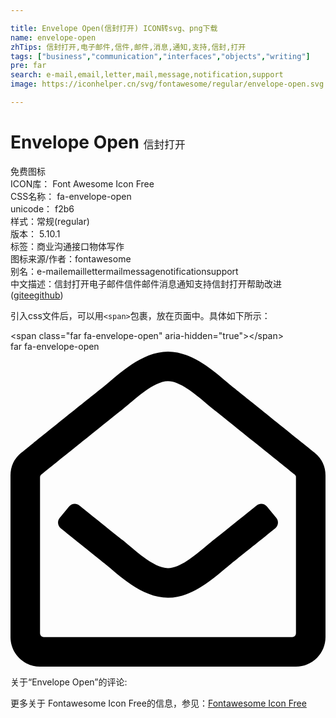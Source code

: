```yaml
---

title: Envelope Open(信封打开) ICON转svg、png下载
name: envelope-open
zhTips: 信封打开,电子邮件,信件,邮件,消息,通知,支持,信封,打开
tags: ["business","communication","interfaces","objects","writing"]
pre: far
search: e-mail,email,letter,mail,message,notification,support
image: https://iconhelper.cn/svg/fontawesome/regular/envelope-open.svg

---
```


# Envelope Open  <small style="font-size: 60%;font-weight: 100">信封打开</small>


<div class="detail-page">
<p>
<span><span class="badge-success badge">免费图标</span> </span>
<br/>
<span>
ICON库：
<span class="badge-secondary badge">Font Awesome Icon Free</span> 
</span>
<br/>
<span>
CSS名称：
<span class="badge-secondary badge">fa-envelope-open</span> 
</span>
<br/>
<span>
unicode：
<span class="badge-secondary badge">f2b6</span> 
<copy-btn content='f2b6' btn-title=""></copy-btn>
<copy-btn :content='String.fromCodePoint(parseInt("f2b6", 16))' btn-title="复制U"></copy-btn>
</span><br/><span>样式：<span class="badge-light badge">常规(regular)</span></span>
<br/>
<span>
版本：
<span class="badge-secondary badge">5.10.1</span> 
</span><br/><span>标签：<span class="badge-light badge"><router-link to="/tags/business.html">商业</router-link></span><span class="badge-light badge"><router-link to="/tags/communication.html">沟通</router-link></span><span class="badge-light badge"><router-link to="/tags/interfaces.html">接口</router-link></span><span class="badge-light badge"><router-link to="/tags/objects.html">物体</router-link></span><span class="badge-light badge"><router-link to="/tags/writing.html">写作</router-link></span></span>
<br/>
<span>图标来源/作者：<span class="badge-light badge">fontawesome</span></span> 
<br/>
<span>别名：<span class="badge-light badge">e-mail</span><span class="badge-light badge">email</span><span class="badge-light badge">letter</span><span class="badge-light badge">mail</span><span class="badge-light badge">message</span><span class="badge-light badge">notification</span><span class="badge-light badge">support</span></span><br/><span class="zh-detail">中文描述：<span class="badge-primary badge">信封打开</span><span class="badge-primary badge">电子邮件</span><span class="badge-primary badge">信件</span><span class="badge-primary badge">邮件</span><span class="badge-primary badge">消息</span><span class="badge-primary badge">通知</span><span class="badge-primary badge">支持</span><span class="badge-primary badge">信封</span><span class="badge-primary badge">打开</span><span class="help-link"><span>帮助改进</span>(<a href="https://gitee.com/liuwave/icon-helper/edit/master/json/fontawesome/regular/envelope-open.json" target="_blank" rel="noopener noreferrer">gitee</a><a href="https://github.com/liuwave/icon-helper/edit/master/json/fontawesome/regular/envelope-open.json" target="_blank" rel="noopener noreferrer">github</a></span>)</span><br/>
</p>
</div>
<div class="alert alert-dark">
  <i class="far fa-envelope-open fa-xs"></i>
  <i class="far fa-envelope-open fa-sm"></i>
  <i class="far fa-envelope-open fa-lg"></i>
  <i class="far fa-envelope-open fa-2x"></i>
  <i class="far fa-envelope-open fa-3x"></i>
  <i class="far fa-envelope-open fa-5x"></i>
  <i class="far fa-envelope-open fa-7x"></i>
</div>
<div>
  <p>引入css文件后，可以用<code>&lt;span&gt;</code>包裹，放在页面中。具体如下所示：    
  </p>
  <div class="alert alert-primary" style="font-size: 14px">
    &lt;span class="far fa-envelope-open" aria-hidden="true"&gt;&lt;/span&gt;
    <copy-btn content='<span class="far fa-envelope-open" aria-hidden="true"></span>'></copy-btn>
  </div>
  <div class="alert alert-secondary">
    <i class="far fa-envelope-open"
    style="font-size: 24px"
    aria-hidden="true"></i> far fa-envelope-open
    <copy-btn content="far fa-envelope-open" btn-title="复制图标名称"></copy-btn>
  </div>
</div>
<div id="svg" class="svg-wrap">
<svg xmlns="http://www.w3.org/2000/svg" viewBox="0 0 512 512"><path d="M494.586 164.516c-4.697-3.883-111.723-89.95-135.251-108.657C337.231 38.191 299.437 0 256 0c-43.205 0-80.636 37.717-103.335 55.859-24.463 19.45-131.07 105.195-135.15 108.549A48.004 48.004 0 0 0 0 201.485V464c0 26.51 21.49 48 48 48h416c26.51 0 48-21.49 48-48V201.509a48 48 0 0 0-17.414-36.993zM464 458a6 6 0 0 1-6 6H54a6 6 0 0 1-6-6V204.347c0-1.813.816-3.526 2.226-4.665 15.87-12.814 108.793-87.554 132.364-106.293C200.755 78.88 232.398 48 256 48c23.693 0 55.857 31.369 73.41 45.389 23.573 18.741 116.503 93.493 132.366 106.316a5.99 5.99 0 0 1 2.224 4.663V458zm-31.991-187.704c4.249 5.159 3.465 12.795-1.745 16.981-28.975 23.283-59.274 47.597-70.929 56.863C336.636 362.283 299.205 400 256 400c-43.452 0-81.287-38.237-103.335-55.86-11.279-8.967-41.744-33.413-70.927-56.865-5.21-4.187-5.993-11.822-1.745-16.981l15.258-18.528c4.178-5.073 11.657-5.843 16.779-1.726 28.618 23.001 58.566 47.035 70.56 56.571C200.143 320.631 232.307 352 256 352c23.602 0 55.246-30.88 73.41-45.389 11.994-9.535 41.944-33.57 70.563-56.568 5.122-4.116 12.601-3.346 16.778 1.727l15.258 18.526z"/></svg>
</div>
<detail full-name='fa-envelope-open'></detail>
<div>
<p>关于“Envelope Open”的评论:</p>
</div>
<Vssue title="关于“Envelope Open”的评论" ></Vssue>    
<div><p>更多关于  Fontawesome Icon Free的信息，参见：<a target="_blank" href="https://iconhelper.cn/fontawesome.html">Fontawesome Icon Free</a>
</p></div>
